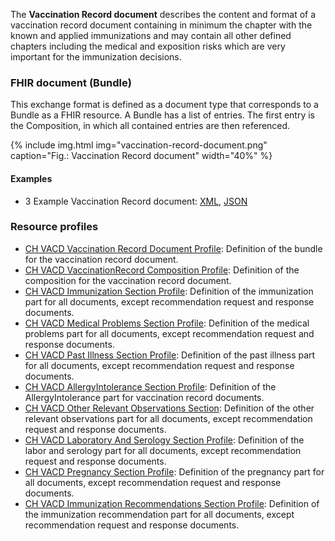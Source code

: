 The **Vaccination Record document** describes the content and format of a vaccination record document 
containing in minimum the chapter with the known and applied immunizations and may contain all other 
defined chapters including the medical and exposition risks which are very important for the immunization decisions.

### FHIR document (Bundle)
This exchange format is defined as a document type that corresponds to a Bundle as a FHIR resource. 
A Bundle has a list of entries. The first entry is the Composition, in which all contained entries are then referenced.
  
  
{% include img.html img="vaccination-record-document.png" caption="Fig.: Vaccination Record document" width="40%" %}

#### Examples
* 3 Example Vaccination Record document: [XML](Bundle-3-VaccinationRecord.xml.html), [JSON](Bundle-3-VaccinationRecord.json.html)

### Resource profiles
* [CH VACD Vaccination Record Document Profile](StructureDefinition-ch-vacd-document-vaccination-record.html): Definition of the bundle for the vaccination record document.
* [CH VACD VaccinationRecord Composition Profile](StructureDefinition-ch-vacd-composition-vaccination-record.html): Definition of the composition for the vaccination record document.
* [CH VACD Immunization Section Profile](StructureDefinition-ch-vacd-section-immunization.html): Definition of the immunization part for all documents, except recommendation request and response documents.
* [CH VACD Medical Problems Section Profile](StructureDefinition-ch-vacd-section-medical-problems.html): Definition of the medical problems part for all documents, except recommendation request and response documents.
* [CH VACD Past Illness Section Profile](StructureDefinition-ch-vacd-section-pastillnesses.html): Definition of the past illness part for all documents, except recommendation request and response documents.
* [CH VACD AllergyIntolerance Section Profile](StructureDefinition-ch-vacd-section-allergyintolerances.html): Definition of the AllergyIntolerance part for vaccination record documents.
* [CH VACD Other Relevant Observations Section](StructureDefinition-ch-vacd-section-other-observations.html): Definition of the other relevant observations part for all documents, except recommendation request and response documents.
* [CH VACD Laboratory And Serology Section Profile](StructureDefinition-ch-vacd-section-laboratory-serology.html): Definition of the labor and serology part for all documents, except recommendation request and response documents.
* [CH VACD Pregnancy Section Profile](StructureDefinition-ch-vacd-section-pregnancy.html): Definition of the pregnancy part for all documents, except recommendation request and response documents.
* [CH VACD Immunization Recommendations Section Profile](StructureDefinition-ch-vacd-section-immunization-recommendations.html): Definition of the immunization recommendation part for all documents, except recommendation request and response documents.
